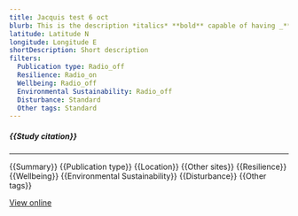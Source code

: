 ```yaml
---
title: Jacquis test 6 oct
blurb: This is the description *italics* **bold** capable of having _**rich text formatting**_
latitude: Latitude N
longitude: Longitude E
shortDescription: Short description
filters:
  Publication type: Radio_off
  Resilience: Radio_on
  Wellbeing: Radio_off
  Environmental Sustainability: Radio_off
  Disturbance: Standard
  Other tags: Standard
---
```


##### {{Study citation}}

---

{{Summary}}
{{Publication type}}
{{Location}}
{{Other sites}}
{{Resilience}}
{{Wellbeing}}
{{Environmental Sustainability}}
{{Disturbance}}
{{Other tags}}

[View online]({{Hyperlink}})
